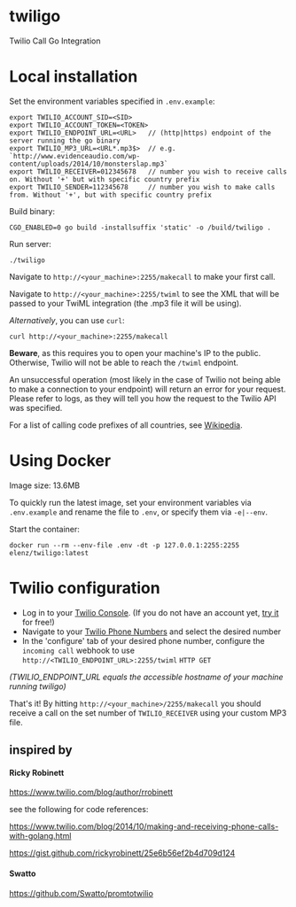 # twiligo
Twilio Call Go Integration
# Local installation
Set the environment variables specified in `.env.example`:
```
export TWILIO_ACCOUNT_SID=<SID>
export TWILIO_ACCOUNT_TOKEN=<TOKEN>
export TWILIO_ENDPOINT_URL=<URL>   // (http|https) endpoint of the server running the go binary
export TWILIO_MP3_URL=<URL*.mp3$>  // e.g. `http://www.evidenceaudio.com/wp-content/uploads/2014/10/monsterslap.mp3`
export TWILIO_RECEIVER=012345678   // number you wish to receive calls on. Without '+' but with specific country prefix
export TWILIO_SENDER=112345678     // number you wish to make calls from. Without '+', but with specific country prefix
```

Build binary:
```
CGO_ENABLED=0 go build -installsuffix 'static' -o /build/twiligo .
```

Run server:
```
./twiligo
```
Navigate to `http://<your_machine>:2255/makecall` to make your first call.

Navigate to `http://<your_machine>:2255/twiml` to see the XML that will be passed to your TwiML integration (the .mp3 file it will be using).

_Alternatively_, you can use `curl`:

`curl http://<your_machine>:2255/makecall`

__Beware__, as this requires you to open your machine's IP to the public. Otherwise, Twilio will not be able to reach the `/twiml` endpoint.

An unsuccessful operation (most likely in the case of Twilio not being able to make a connection to your endpoint) will return an error for your request.
Please refer to logs, as they will tell you how the request to the Twilio API was specified.

For a list of calling code prefixes of all countries, see [Wikipedia](https://en.wikipedia.org/wiki/List_of_mobile_telephone_prefixes_by_country).

# Using Docker

Image size: 13.6MB

To quickly run the latest image, set your environment variables via `.env.example` and rename the file to `.env`, or specify them via `-e|--env`.

Start the container:
```
docker run --rm --env-file .env -dt -p 127.0.0.1:2255:2255 elenz/twiligo:latest
```

# Twilio configuration
- Log in to your [Twilio Console](https://www.twilio.com/console/).
    (If you do not have an account yet, [try it](https://www.twilio.com/try-twilio) for free!)
- Navigate to your [Twilio Phone Numbers](https://www.twilio.com/console/phone-numbers) and select the desired number
- In the 'configure' tab of your desired phone number, configure the `incoming call` webhook to use `http://<TWILIO_ENDPOINT_URL>:2255/twiml` `HTTP GET`

_(TWILIO_ENDPOINT_URL equals the accessible hostname of your machine running twiligo)_


That's it! By hitting `http://<your_machine>/2255/makecall` you should receive a call on the set number of `TWILIO_RECEIVER` using your custom MP3 file.

## inspired by

#### Ricky Robinett
https://www.twilio.com/blog/author/rrobinett

see the following for code references:

https://www.twilio.com/blog/2014/10/making-and-receiving-phone-calls-with-golang.html

https://gist.github.com/rickyrobinett/25e6b56ef2b4d709d124

#### Swatto
https://github.com/Swatto/promtotwilio
